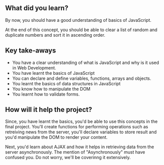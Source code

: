 ## What did you learn?

By now, you should have a good understanding of basics of JavaScript.

At the end of this concept, you should be able to clear a list of random and duplicate numbers and sort it in ascending order.

## Key take-aways

- You have a clear understanding of what is JavaScript and why is it used in Web Development.
- You have learnt the basics of JavaScript
- You can declare and define variables, functions, arrays and objects.
- You learnt the basics of data structures in JavaScript
- You know how to manipulate the DOM
- You learnt how to validate forms.

## How will it help the project?

Since, you have learnt the basics, you'd be able to use this concepts in the final project. You'll create functions for performing operations such as retreiving news from the server, you'll declare variables to store result and you'd manipulate the DOM to render your content.

Next, you'd learn about AJAX and how it helps in retrieving data from the server asynchronously. The mention of "Asynchronously" must have confused you. Do not worry, we'll be coverinng it extensively.
